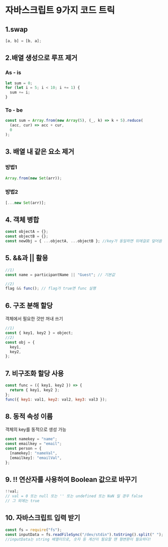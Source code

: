 # 자바스크립트 9가지 코드 트릭

## 1.swap

```javascript
[a, b] = [b, a];
```

## 2.배열 생성으로 루프 제거

### As - is

```javascript
let sum = 0;
for (let i = 5; i < 10; i += 1) {
  sum += i;
}
```

### To - be

```javascript
const sum = Array.from(new Array(5), (_, k) => k + 5).reduce(
  (acc, cur) => acc + cur,
  0
);
```

## 3. 배열 내 같은 요소 제거

### 방법1

```javascript
Array.from(new Set(arr));
```

### 방법2

```javascript
[...new Set(arr)];
```

## 4. 객체 병합

```javascript
const objectA = {};
const objectB = {};
const newObj = { ...objectA, ...objectB }; //key가 동일하면 뒤에걸로 덮어씀
```

## 5. &&과 || 활용

```javascript
//1)
const name = participantName || "Guest"; // 기본값

//2)
flag && func(); // flag가 true면 func 실행
```

## 6. 구조 분해 할당

객체에서 필요한 것만 꺼내 쓰기

```javascript
//1)
const { key1, key2 } = object;
//2)
const obj = {
  key1,
  key2,
};
```

## 7. 비구조화 할당 사용

```javascript
const func = ({ key1, key2 }) => {
  return { key1, key2 };
};
func({ key1: val1, key2: val2, key3: val3 });
```

## 8. 동적 속성 이름

객체의 key를 동적으로 생성 가능

```javascript
const namekey = "name";
const emailkey = "email";
const person = {
  [namekey]: "nameVal",
  [emailkey]: "emailVal",
};
```

## 9. !! 연산자를 사용하여 Boolean 값으로 바꾸기

```javascript
!!val;
// val = 0 또는 null 또는 '' 또는 undefined 또는 NaN 일 경우 false
// 그 외에는 true
```

## 10. 자바스크립트 입력 받기

```javascript
const fs = require("fs");
const inputData = fs.readFileSync("/dev/stdin").toString().split(" ");
//inputData는 string 배열이므로, 숫자 등 계산이 필요할 땐 형변환이 필요하다!
```
 